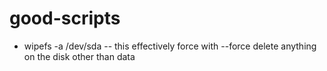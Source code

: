 # good-scripts
* wipefs -a /dev/sda -- this effectively force with --force delete anything on the disk other than data
